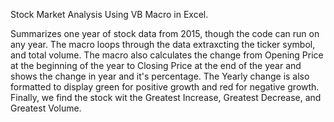Stock Market Analysis Using VB Macro in Excel.

Summarizes one year of stock data from 2015, though the code can run on any year.  The macro loops through the data extraxcting the ticker symbol, and total volume.  The macro also calculates the change from Opening Price at the beginning of the year to Closing Price at the end of the year and shows the change in year and it's percentage.  The Yearly change is also formatted to display green for positive growth and red for negative growth.  Finally, we find the stock wit the Greatest Increase, Greatest Decrease, and Greatest Volume.


